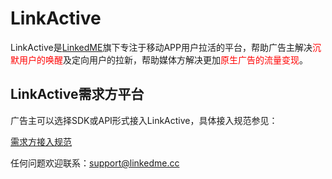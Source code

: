 # LinkActive

LinkActive是[LinkedME](http://www.linkedme.cc)旗下专注于移动APP用户拉活的平台，帮助广告主解决<font color="red">沉默用户的唤醒</font>及定向用户的拉新，帮助媒体方解决更加<font color="red">原生广告的流量变现</font>。

## LinkActive需求方平台

广告主可以选择SDK或API形式接入LinkActive，具体接入规范参见：

[需求方接入规范](/standard.md)

任何问题欢迎联系：support@linkedme.cc


